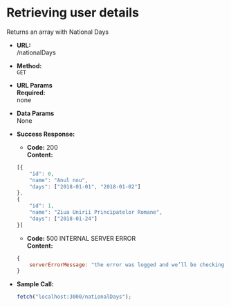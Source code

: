 # Retrieving user details

Returns an array with National Days

* **URL:** <br>
    /nationalDays

* **Method:** <br>
    `GET`

* **URL Params** <br>
**Required:** <br>
    none

* **Data Params** <br>
    None

* **Success Response:** <br>
    * **Code:** 200 <br>
      **Content:** 
    ```javascript
    [{
        "id": 0,
        "name": "Anul nou",
        "days": ["2018-01-01", "2018-01-02"]
    },
    {
        "id": 1,
        "name": "Ziua Unirii Principatelor Romane",
        "days": ["2018-01-24"]
    }]

    ```
    * **Code:** 500 INTERNAL SERVER ERROR <br>
      **Content:** 
    ```javascript
    {
        serverErrorMessage: "the error was logged and we’ll be checking it shortly"
    }
    ```
 
* **Sample Call:** <br>
    ```javascript
    fetch("localhost:3000/nationalDays");
    ```
